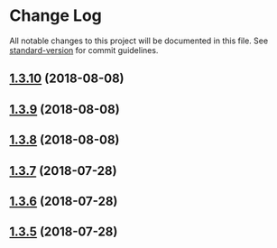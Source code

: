 # Change Log

All notable changes to this project will be documented in this file. See [standard-version](https://github.com/conventional-changelog/standard-version) for commit guidelines.

<a name="1.3.10"></a>
## [1.3.10](https://github.com/luigiinred/romarin/compare/v1.3.9...v1.3.10) (2018-08-08)



<a name="1.3.9"></a>
## [1.3.9](https://github.com/luigiinred/romarin/compare/v1.3.8...v1.3.9) (2018-08-08)



<a name="1.3.8"></a>
## [1.3.8](https://github.com/luigiinred/romarin/compare/v1.3.7...v1.3.8) (2018-08-08)



<a name="1.3.7"></a>
## [1.3.7](https://github.com/luigiinred/romarin/compare/v1.3.6...v1.3.7) (2018-07-28)



<a name="1.3.6"></a>
## [1.3.6](https://github.com/luigiinred/romarin/compare/v1.3.2...v1.3.6) (2018-07-28)



<a name="1.3.5"></a>
## [1.3.5](https://github.com/luigiinred/romarin/compare/v1.3.2...v1.3.5) (2018-07-28)
